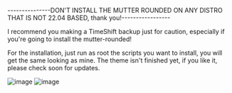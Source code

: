 ---------------DON'T INSTALL THE MUTTER ROUNDED ON ANY DISTRO THAT IS NOT 22.04 BASED, thank you!-----------------

I recommend you making a TimeShift backup just for caution, especially if you're going to install the mutter-rounded!

For the installation, just run as root the scripts you want to install, you will get the same looking as mine.
The theme isn't finished yet, if you like it, please check soon for updates.

![image](https://user-images.githubusercontent.com/29405747/222906770-48dfa095-b6da-440b-b135-1754976debcf.png)
![image](https://user-images.githubusercontent.com/29405747/222906786-8b142cf1-8997-4cb3-8103-053001ba6602.png)

